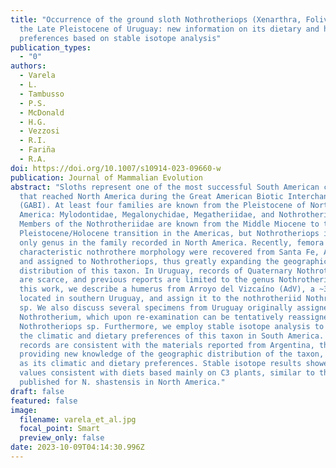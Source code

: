 ```yaml
---
title: "Occurrence of the ground sloth Nothrotheriops (Xenarthra, Folivora) in
  the Late Pleistocene of Uruguay: new information on its dietary and habitat
  preferences based on stable isotope analysis"
publication_types:
  - "0"
authors:
  - Varela
  - L.
  - Tambusso
  - P.S.
  - McDonald
  - H.G.
  - Vezzosi
  - R.I.
  - Fariña
  - R.A.
doi: https://doi.org/10.1007/s10914-023-09660-w
publication: Journal of Mammalian Evolution
abstract: "Sloths represent one of the most successful South American clades
  that reached North America during the Great American Biotic Interchange
  (GABI). At least four families are known from the Pleistocene of North
  America: Mylodontidae, Megalonychidae, Megatheriidae, and Nothrotheriidae.
  Members of the Nothrotheriidae are known from the Middle Miocene to the
  Pleistocene/Holocene transition in the Americas, but Nothrotheriops is the
  only genus in the family recorded in North America. Recently, femora with
  characteristic nothrothere morphology were recovered from Santa Fe, Argentina,
  and assigned to Nothrotheriops, thus greatly expanding the geographic
  distribution of this taxon. In Uruguay, records of Quaternary Nothrotheriidae
  are scarce, and previous reports are limited to the genus Nothrotherium. In
  this work, we describe a humerus from Arroyo del Vizcaíno (AdV), a ~30 ka site
  located in southern Uruguay, and assign it to the nothrotheriid Nothrotheriops
  sp. We also discuss several specimens from Uruguay originally assigned to
  Nothrotherium, which upon re-examination can be tentatively reassigned to
  Nothrotheriops sp. Furthermore, we employ stable isotope analysis to explore
  the climatic and dietary preferences of this taxon in South America. The new
  records are consistent with the materials reported from Argentina, thus
  providing new knowledge of the geographic distribution of the taxon, as well
  as its climatic and dietary preferences. Stable isotope results showed δ13C
  values consistent with diets based mainly on C3 plants, similar to those
  published for N. shastensis in North America."
draft: false
featured: false
image:
  filename: varela_et_al.jpg
  focal_point: Smart
  preview_only: false
date: 2023-10-09T04:14:30.996Z
---
```

